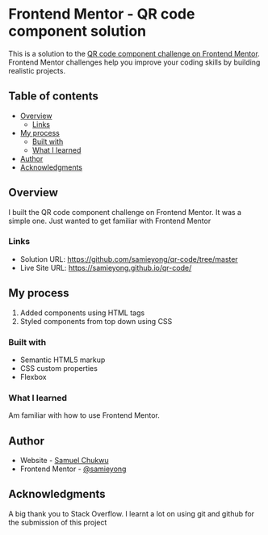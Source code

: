 # Frontend Mentor - QR code component solution

This is a solution to the [QR code component challenge on Frontend Mentor](https://www.frontendmentor.io/challenges/qr-code-component-iux_sIO_H). Frontend Mentor challenges help you improve your coding skills by building realistic projects. 

## Table of contents

- [Overview](#overview)
  - [Links](#links)
- [My process](#my-process)
  - [Built with](#built-with)
  - [What I learned](#what-i-learned)
- [Author](#author)
- [Acknowledgments](#acknowledgments)

## Overview
I built the QR code component challenge on Frontend Mentor.
It was a simple one. Just wanted to get familiar with Frontend Mentor


### Links

- Solution URL: https://github.com/samieyong/qr-code/tree/master
- Live Site URL: https://samieyong.github.io/qr-code/

## My process
1. Added components using HTML tags
2. Styled components from top down using CSS

### Built with

- Semantic HTML5 markup
- CSS custom properties
- Flexbox

### What I learned

Am familiar with how to use Frontend Mentor.

## Author

- Website - [Samuel Chukwu](https://samieyong.github.io/cv/)
- Frontend Mentor - [@samieyong](https://www.frontendmentor.io/profile/samieyong)

## Acknowledgments

A big thank you to Stack Overflow. I learnt a lot on using git and github for the submission of this project



